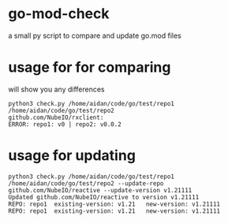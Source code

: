 # go-mod-check
a small py script to compare and update go.mod files


# usage for for comparing

will show you any differences

```
python3 check.py /home/aidan/code/go/test/repo1 /home/aidan/code/go/test/repo2 
github.com/NubeIO/rxclient:
ERROR: repo1: v0 | repo2: v0.0.2  
```


# usage for updating
```
python3 check.py /home/aidan/code/go/test/repo1 /home/aidan/code/go/test/repo2 --update-repo github.com/NubeIO/reactive --update-version v1.21111
Updated github.com/NubeIO/reactive to version v1.21111
REPO: repo1  existing-version: v1.21   new-version: v1.21111    
REPO: repo1  existing-version: v1.21   new-version: v1.21111  
```
